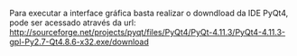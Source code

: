Para executar a interface gráfica basta realizar o downdload da IDE PyQt4, pode ser acessado através da url: http://sourceforge.net/projects/pyqt/files/PyQt4/PyQt-4.11.3/PyQt4-4.11.3-gpl-Py2.7-Qt4.8.6-x32.exe/download
